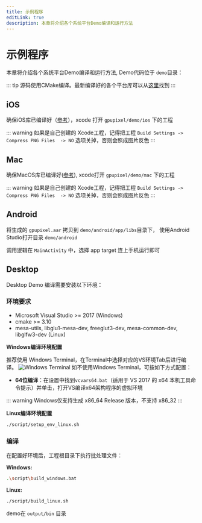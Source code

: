 ```yaml
---
title: 示例程序
editLink: true
description: 本章将介绍各个系统平台Demo编译和运行方法
---
```


# 示例程序

本章将介绍各个系统平台Demo编译和运行方法, Demo代码位于 `demo`目录：

::: tip
源码使用CMake编译。最新编译好的各个平台库可以从[这里](https://github.com/pixpark/gpupixel/releases/latest)找到
:::

## iOS
确保iOS库已编译好（[参考](build#ios)），xcode 打开 `gpupixel/demo/ios` 下的工程

::: warning
如果是自己创建的 Xcode工程，记得把工程 `Build Settings -> Compress PNG Files  -> NO` 选项关掉，否则会照成图片反色
:::

## Mac
确保MacOS库已编译好([参考](build#mac)), xcode打开 `gpupixel/demo/mac` 下的工程
 
::: warning
如果是自己创建的 Xcode工程，记得把工程 `Build Settings -> Compress PNG Files  -> NO` 选项关掉，否则会照成图片反色
:::

## Android

将生成的 `gpupixel.aar` 拷贝到 `demo/android/app/libs`目录下， 使用Android Studio打开目录 `demo/android`
 
调用逻辑在 `MainActivity` 中，选择 app target 连上手机运行即可

## Desktop

Desktop Demo 编译需要安装以下环境：

### 环境要求
- Microsoft Visual Studio >= 2017 (Windows)
- cmake >= 3.10
- mesa-utils, libglu1-mesa-dev, freeglut3-dev, mesa-common-dev, libglfw3-dev (Linux)

**Windows编译环境配置**

推荐使用 Windows Terminal，在Terminal中选择对应的VS环境Tab后进行编译。
![Windows Terminal](../../image/win-terminal.png)
如不使用Windows Terminal，可按如下方式配置：

- **64位编译**：在设置中找到`vcvars64.bat`（适用于 VS 2017 的 x64 本机工具命令提示）并单击，打开VS编译x64架构程序的虚拟环境

::: warning
Windows仅支持生成 x86_64 Release 版本，不支持 x86_32
:::
 
**Linux编译环境配置**

```bash
./script/setup_env_linux.sh
```

### 编译

在配置好环境后，工程根目录下执行批处理文件：

**Windows:**

```bash
.\script\build_windows.bat
```

**Linux:**

```bash
./script/build_linux.sh
```

demo在 `output/bin` 目录